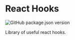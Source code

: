 # React Hooks

![GitHub package.json version](https://img.shields.io/github/package-json/v/js-toolkit/react-hooks)

Library of useful react hooks.
